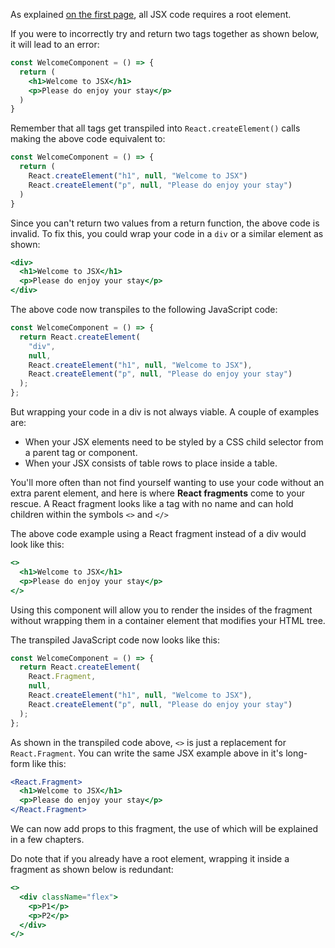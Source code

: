 As explained
[on the first page](https://courses.bigbinaryacademy.com/learn-react/your-first-component/basics-of-jsx/),
all JSX code requires a root element.

If you were to incorrectly try and return two tags together as shown below, it
will lead to an error:

```jsx
const WelcomeComponent = () => {
  return (
    <h1>Welcome to JSX</h1>
    <p>Please do enjoy your stay</p>
  )
}
```

Remember that all tags get transpiled into `React.createElement()` calls making
the above code equivalent to:

```jsx
const WelcomeComponent = () => {
  return (
    React.createElement("h1", null, "Welcome to JSX")
    React.createElement("p", null, "Please do enjoy your stay")
  )
}
```

Since you can't return two values from a return function, the above code is
invalid. To fix this, you could wrap your code in a `div` or a similar element
as shown:

```jsx
<div>
  <h1>Welcome to JSX</h1>
  <p>Please do enjoy your stay</p>
</div>
```

The above code now transpiles to the following JavaScript code:

```jsx
const WelcomeComponent = () => {
  return React.createElement(
    "div",
    null,
    React.createElement("h1", null, "Welcome to JSX"),
    React.createElement("p", null, "Please do enjoy your stay")
  );
};
```

But wrapping your code in a div is not always viable. A couple of examples are:

- When your JSX elements need to be styled by a CSS child selector from a parent
  tag or component.
- When your JSX consists of table rows to place inside a table.

You'll more often than not find yourself wanting to use your code without an
extra parent element, and here is where **React fragments** come to your rescue.
A React fragment looks like a tag with no name and can hold children within the
symbols `<>` and `</>`

The above code example using a React fragment instead of a div would look like
this:

```jsx
<>
  <h1>Welcome to JSX</h1>
  <p>Please do enjoy your stay</p>
</>
```

Using this component will allow you to render the insides of the fragment
without wrapping them in a container element that modifies your HTML tree.

The transpiled JavaScript code now looks like this:

```jsx
const WelcomeComponent = () => {
  return React.createElement(
    React.Fragment,
    null,
    React.createElement("h1", null, "Welcome to JSX"),
    React.createElement("p", null, "Please do enjoy your stay")
  );
};
```

As shown in the transpiled code above, `<>` is just a replacement for
`React.Fragment`. You can write the same JSX example above in it's long-form
like this:

```jsx
<React.Fragment>
  <h1>Welcome to JSX</h1>
  <p>Please do enjoy your stay</p>
</React.Fragment>
```

We can now add props to this fragment, the use of which will be explained in a
few chapters.

Do note that if you already have a root element, wrapping it inside a fragment
as shown below is redundant:

```jsx
<>
  <div className="flex">
    <p>P1</p>
    <p>P2</p>
  </div>
</>
```
